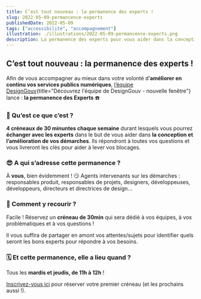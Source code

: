 ```yaml
---
title: C’est tout nouveau : la permanence des experts ! 
slug: 2022-05-09-permancence-experts
publishedDate: 2022-05-09
tags: ["accessibilité", "accompagnement"]
illustration: ./illustrations/2022-05-09-permancence-experts.png
description: La permanence des experts pour vous aider dans la conception et l'amélioration de vos démarches.
---
```

## C’est tout nouveau : la permanence des experts&nbsp;!

Afin de vous accompagner au mieux dans votre volonté d’**améliorer en continu vos services publics numériques**, [l’équipe DesignGouv](https://design.numerique.gouv.fr/a-propos/){title="Découvrez l'équipe de DesignGouv - nouvelle fenêtre"} lance : **la permanence des Experts**&nbsp;☎️

### 🥸 Qu’est ce que c’est&nbsp;?

**4 créneaux de 30 minuntes chaque semaine** durant lesquels vous pourrez **échanger avec les experts** dans le but de vous aider dans **la conception et l’amélioration de vos démarches**. Ils répondront à toutes vos questions et vous livreront les clés pour aider à lever vos blocages.

### 😎 A qui s’adresse cette permanence&nbsp;? 

À **vous**, bien évidemment ! 😏 Agents intervenants sur les démarches : responsables produit, responsables de projets, designers, développeuses, développeurs, directeurs et directrices de design... 

### 🤔 Comment y recourir&nbsp;? 

Facile ! Réservez un **créneau de 30min** qui sera dédié à vos équipes, à vos problématiques et à vos questions&nbsp;! 

Il vous suffira de partager en amont vos attentes/sujets pour identifier quels seront les bons experts pour répondre à vos besoins.

### 🗓 Et cette permanence, elle a lieu quand&nbsp;?

Tous les **mardis et jeudis, de 11h à 12h**&nbsp;! 

[Inscrivez-vous ici](https://calendly.com/designgouv/permanence-experts?month=2022-05) pour réserver votre premier créneau (et les prochains aussi&nbsp;!).
